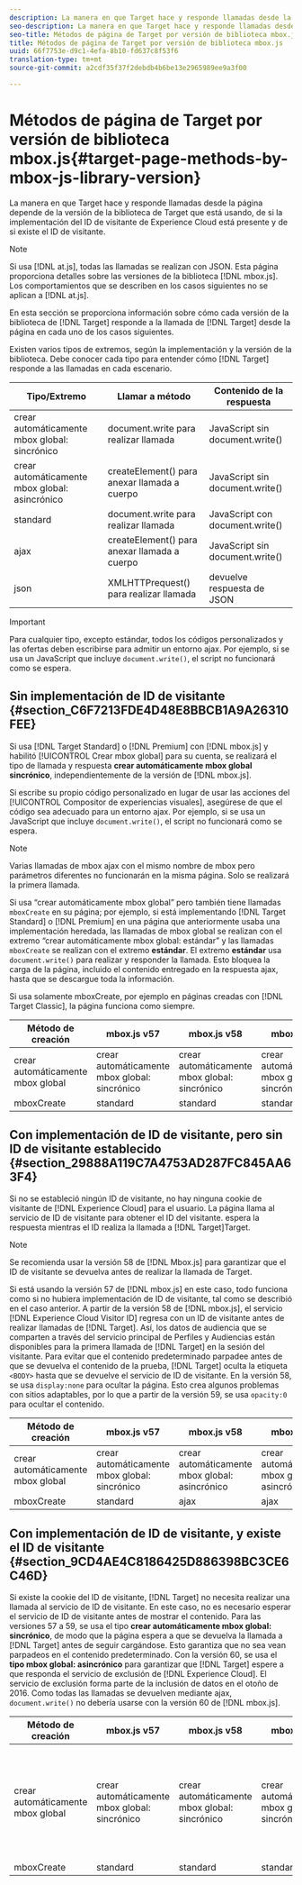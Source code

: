 ```yaml
---
description: La manera en que Target hace y responde llamadas desde la página depende de la versión de la biblioteca de Target que está usando, de si la implementación del ID de visitante de Experience Cloud está presente y de si existe el ID de visitante.
seo-description: La manera en que Target hace y responde llamadas desde la página depende de la versión de la biblioteca de Target que está usando, de si la implementación del ID de visitante de Experience Cloud está presente y de si existe el ID de visitante.
seo-title: Métodos de página de Target por versión de biblioteca mbox.js
title: Métodos de página de Target por versión de biblioteca mbox.js
uuid: 66f7753e-d9c1-4efa-8b10-fd637c8f53f6
translation-type: tm+mt
source-git-commit: a2cdf35f37f2debdb4b6be13e2965989ee9a3f00

---
```



# Métodos de página de Target por versión de biblioteca mbox.js{#target-page-methods-by-mbox-js-library-version}

La manera en que Target hace y responde llamadas desde la página depende de la versión de la biblioteca de Target que está usando, de si la implementación del ID de visitante de Experience Cloud está presente y de si existe el ID de visitante.

>[!NOTE]
>
>Si usa [!DNL at.js], todas las llamadas se realizan con JSON. Esta página proporciona detalles sobre las versiones de la biblioteca [!DNL mbox.js]. Los comportamientos que se describen en los casos siguientes no se aplican a [!DNL at.js].

En esta sección se proporciona información sobre cómo cada versión de la biblioteca de [!DNL Target] responde a la llamada de [!DNL Target] desde la página en cada uno de los casos siguientes.

Existen varios tipos de extremos, según la implementación y la versión de la biblioteca. Debe conocer cada tipo para entender cómo [!DNL Target] responde a las llamadas en cada escenario.

| Tipo/Extremo | Llamar a método | Contenido de la respuesta |
|--- |--- |--- |
| crear automáticamente mbox global: sincrónico | document.write para realizar llamada | JavaScript sin document.write() |
| crear automáticamente mbox global: asincrónico | createElement() para anexar llamada a cuerpo | JavaScript sin document.write() |
| standard | document.write para realizar llamada | JavaScript con document.write() |
| ajax | createElement() para anexar llamada a cuerpo | JavaScript sin document.write() |
| json | XMLHTTPrequest() para realizar llamada | devuelve respuesta de JSON |

>[!IMPORTANT]
>
>Para cualquier tipo, excepto estándar, todos los códigos personalizados y las ofertas deben escribirse para admitir un entorno ajax. Por ejemplo, si se usa un JavaScript que incluye `document.write()`, el script no funcionará como se espera.

## Sin implementación de ID de visitante {#section_C6F7213FDE4D48E8BBCB1A9A26310FEE}

Si usa [!DNL Target Standard] o [!DNL Premium] con [!DNL mbox.js] y habilitó [!UICONTROL Crear mbox global] para su cuenta, se realizará el tipo de llamada y respuesta **crear automáticamente mbox global sincrónico**, independientemente de la versión de [!DNL mbox.js].

Si escribe su propio código personalizado en lugar de usar las acciones del [!UICONTROL Compositor de experiencias visuales], asegúrese de que el código sea adecuado para un entorno ajax. Por ejemplo, si se usa un JavaScript que incluye `document.write()`, el script no funcionará como se espera.

>[!NOTE]
>
>Varias llamadas de mbox ajax con el mismo nombre de mbox pero parámetros diferentes no funcionarán en la misma página. Solo se realizará la primera llamada.

Si usa “crear automáticamente mbox global” pero también tiene llamadas `mboxCreate` en su página; por ejemplo, si está implementando [!DNL Target Standard] o [!DNL Premium] en una página que anteriormente usaba una implementación heredada, las llamadas de mbox global se realizan con el extremo “crear automáticamente mbox global: estándar” y las llamadas `mboxCreate` se realizan con el extremo **estándar**. El extremo **estándar** usa `document.write()` para realizar y responder la llamada. Esto bloquea la carga de la página, incluido el contenido entregado en la respuesta ajax, hasta que se descargue toda la información.

Si usa solamente mboxCreate, por ejemplo en páginas creadas con [!DNL Target Classic], la página funciona como siempre.

| Método de creación | mbox.js v57 | mbox.js v58 | mbox.js v59 | mbox.js v60 |
|---|---|---|---|---|
| crear automáticamente mbox global | crear automáticamente mbox global: sincrónico | crear automáticamente mbox global: sincrónico | crear automáticamente mbox global: sincrónico | crear automáticamente mbox global: sincrónico |
| mboxCreate | standard | standard | standard | standard |

## Con implementación de ID de visitante, pero sin ID de visitante establecido   {#section_29888A119C7A4753AD287FC845AA63F4}

Si no se estableció ningún ID de visitante, no hay ninguna cookie de visitante de [!DNL Experience Cloud] para el usuario. La página llama al servicio de ID de visitante para obtener el ID del visitante.  espera la respuesta mientras el ID realiza la llamada a [!DNL Target]Target.

>[!NOTE]
>
>Se recomienda usar la versión 58 de [!DNL Mbox.js] para garantizar que el ID de visitante se devuelva antes de realizar la llamada de Target.

Si está usando la versión 57 de [!DNL mbox.js] en este caso, todo funciona como si no hubiera implementación de ID de visitante, tal como se describió en el caso anterior. A partir de la versión 58 de [!DNL mbox.js], el servicio [!DNL Experience Cloud Visitor ID] regresa con un ID de visitante antes de realizar llamadas de [!DNL Target]. Así, los datos de audiencia que se comparten a través del servicio principal de Perfiles y Audiencias están disponibles para la primera llamada de [!DNL Target] en la sesión del visitante. Para evitar que el contenido predeterminado parpadee antes de que se devuelva el contenido de la prueba, [!DNL Target] oculta la etiqueta `<BODY>` hasta que se devuelve el servicio de ID de visitante. En la versión 58, se usa `display:none` para ocultar la página. Esto crea algunos problemas con sitios adaptables, por lo que a partir de la versión 59, se usa `opacity:0` para ocultar el contenido.

| Método de creación | mbox.js v57 | mbox.js v58 | mbox.js v59 | mbox.js v60 |
|---|---|---|---|---|
| crear automáticamente mbox global | crear automáticamente mbox global: sincrónico | crear automáticamente mbox global: asincrónico | crear automáticamente mbox global: asincrónico | crear automáticamente mbox global: asincrónico |
| mboxCreate | standard | ajax | ajax | ajax |

## Con implementación de ID de visitante, y existe el ID de visitante   {#section_9CD4AE4C8186425D886398BC3CE6C46D}

Si existe la cookie del ID de visitante, [!DNL Target] no necesita realizar una llamada al servicio de ID de visitante. En este caso, no es necesario esperar el servicio de ID de visitante antes de mostrar el contenido. Para las versiones 57 a 59, se usa el tipo **crear automáticamente mbox global: sincrónico**, de modo que la página espera a que se devuelva la llamada a [!DNL Target] antes de seguir cargándose. Esto garantiza que no sea vean parpadeos en el contenido predeterminado. Con la versión 60, se usa el **tipo mbox global: asincrónico** para garantizar que [!DNL Target] espere a que responda el servicio de exclusión de [!DNL Experience Cloud]. El servicio de exclusión forma parte de la inclusión de datos en el otoño de 2016. Como todas las llamadas se devuelven mediante ajax, `document.write()` no debería usarse con la versión 60 de [!DNL mbox.js].

| Método de creación | mbox.js v57 | mbox.js v58 | mbox.js v59 | mbox.js v60 |
|---|---|---|---|---|
| crear automáticamente mbox global | crear automáticamente mbox global: sincrónico | crear automáticamente mbox global: sincrónico | crear automáticamente mbox global: sincrónico | crear automáticamente mbox global: asincrónico (para admitir el desarrollo de la inclusión de datos, que se lanzará más tarde en 2016) |
| mboxCreate | standard | standard | standard | ajax |